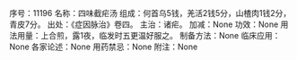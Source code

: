 序号：11196
名称：四味截疟汤
组成：何首乌5钱，羌活2钱5分，山楂肉1钱2分，青皮7分。
出处：《症因脉治》卷四。
主治：诸疟。
加减：None
功效：None
用法用量：上合煎，露1夜，临发时五更温好服之。
制备方法：None
临床应用：None
各家论述：None
用药禁忌：None
附注：None
